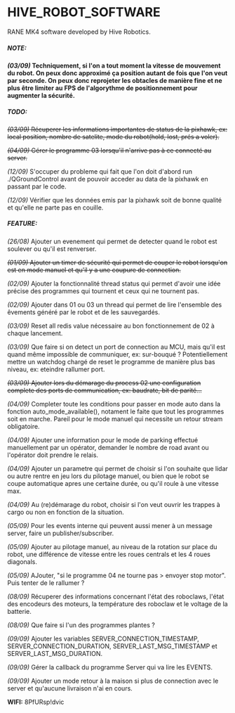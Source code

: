 # HIVE_ROBOT_SOFTWARE

RANE MK4 software developed by Hive Robotics.

##### **NOTE:**

***(03/09)* Techniquement, si l'on a tout moment la vitesse de mouvement du robot. On peux donc approximé ça position autant de fois que l'on veut par seconde. On peux donc reprojeter les obtacles de manière fine et ne plus être limiter au FPS de l'algorythme de positionnement pour augmenter la sécurité.**

##### **TODO:**

~~*(03/09)* Récuperer les informations importantes de status de la pixhawk, ex: local position, nombre de satelite, mode du robot(hold, lost, prés a voler).~~

~~*(04/09)* Gérer le programme 03 lorsqu'il n'arrive pas à ce connecté au server.~~

*(12/09)* S'occuper du probleme qui fait que l'on doit d'abord run ./QGroundControl avant de pouvoir acceder au data de la pixhawk en passant par le code.

*(12/09)* Vérifier que les données emis par la pixhawk soit de bonne qualité et qu'elle ne parte pas en couille.

##### **FEATURE:**

*(26/08)* Ajouter un evenement qui permet de detecter quand le robot est soulever ou qu'il est renverser.

~~*(01/09)* Ajouter un timer de sécurité qui permet de couper le robot lorsqu'on est en mode manuel et qu'il y a une coupure de connection.~~

*(02/09)* Ajouter la fonctionnalité thread status qui permet d'avoir une idée précise des programmes qui tournent et ceux qui ne tournent pas.

*(02/09)* Ajouter dans 01 ou 03 un thread qui permet de lire l'ensemble des êvements généré par le robot et de les sauvegardés.

*(03/09)* Reset all redis value nécessaire au bon fonctionnement de 02 à chaque lancement.

*(03/09)* Que faire si on detect un port de connection au MCU, mais qu'il est quand même impossible de communiquer, ex: sur-bouqué ? Potentiellement mettre un watchdog chargé de reset le programme de manière plus bas niveau, ex: eteindre rallumer port.

~~*(03/09)* Ajouter lors du démarage du process 02 une configuration complete des ports de communication, ex: baudrate, bit de parité...~~

*(04/09)* Completer toute les conditions pour passer en mode auto dans la fonction auto_mode_available(), notament le faite que tout les programmes soit en marche. Pareil pour le mode manuel qui necessite un retour stream obligatoire.

*(04/09)* Ajouter une information pour le mode de parking effectué manuellement par un opérator, demander le nombre de road avant ou l'opérator doit prendre le relais.

*(04/09)* Ajouter un parametre qui permet de choisir si l'on souhaite que lidar ou autre rentre en jeu lors du pilotage manuel, ou bien que le robot se coupe automatique apres une certaine durée, ou qu'il roule à une vitesse max.

*(04/09)* Au (re)démarage du robot, choisir si l'on veut ouvrir les trappes à cargo ou non en fonction de la situation.

*(05/09)* Pour les events interne qui peuvent aussi mener à un message server, faire un publisher/subscriber.

*(05/09)* Ajouter au pilotage manuel, au niveau de la rotation sur place du robot, une différence de vitesse entre les roues centrals et les 4 roues diagonals.

*(05/09)* AJouter, "si le programme 04 ne tourne pas > envoyer stop motor". Puis tenter de le rallumer ?

*(08/09)* Récuperer des informations concernant l'état des roboclaws, l'état des encodeurs des moteurs, la température des roboclaw et le voltage de la batterie.

*(08/09)* Que faire si l'un des programmes plantes ?

*(09/09)* Ajouter les variables SERVER_CONNECTION_TIMESTAMP, SERVER_CONNECTION_DURATION, SERVER_LAST_MSG_TIMESTAMP et SERVER_LAST_MSG_DURATION.

*(09/09)* Gérer la callback du programme Server qui va lire les EVENTS.

*(09/09)* Ajouter un mode retour à la maison si plus de connection avec le server et qu'aucune livraison n'ai en cours.

**WIFI:** 8PfURsp!dvic
